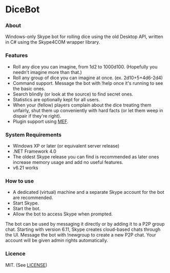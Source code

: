 # DiceBot

### About

Windows-only Skype bot for rolling dice using the old Desktop API, written in C# using the Skype4COM wrapper library.

### Features

* Roll any dice you can imagine, from 1d2 to 1000d100. (Hopefully you needn't imagine more than that.)
* Roll any group of dice you can imagine at once. (ex. 2d10+5+4d6-2d4)
* Command support. Message the bot with !help once it's running to see the basic ones.
 * Search blindly (or look at the source) to find secret ones.
* Statistics are optionally kept for all users.
 * When your (fellow) players complain about the dice treating them unfairly, shut them up conveniently with hard facts (or let them weep in dispair if they're right).
* Plugin support using [MEF](https://msdn.microsoft.com/en-us/library/dd460648(v=vs.110).aspx "Managed Extensibility Framework").

### System Requirements

* Windows XP or later (or equivalent server release)
* .NET Framework 4.0
* The oldest Skype release you can find is recommended as later ones increase memory usage and add no useful features.
 * v6.21 works

### How to use

* A dedicated (virtual) machine and a separate Skype account for the bot are recommended.
* Start Skype.
* Start the bot.
* Allow the bot to access Skype when prompted.

The bot can be used by messaging it directly or by adding it to a P2P group chat. Starting with version 6.11, Skype creates cloud-based chats through the UI. Message the bot with !newgroup to create a new P2P chat. Your account will be given admin rights automatically.

### Licence

MIT. (See [LICENSE](LICENSE))

